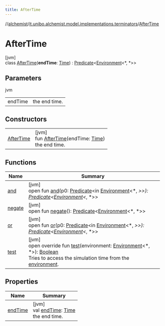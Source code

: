 ```yaml
---
title: AfterTime
---
```

//[alchemist](../../../index.html)/[it.unibo.alchemist.model.implementations.terminators](../index.html)/[AfterTime](index.html)



# AfterTime



[jvm]\
class [AfterTime](index.html)(**endTime**: [Time](../../it.unibo.alchemist.model.interfaces/-time/index.html)) : [Predicate](https://docs.oracle.com/javase/8/docs/api/java/util/function/Predicate.html)<[Environment](../../it.unibo.alchemist.model.interfaces/-environment/index.html)<*, *>>



## Parameters


jvm

| | |
|---|---|
| endTime | the end time. |



## Constructors


| | |
|---|---|
| [AfterTime](-after-time.html) | [jvm]<br>fun [AfterTime](-after-time.html)(endTime: [Time](../../it.unibo.alchemist.model.interfaces/-time/index.html))<br>the end time. |


## Functions


| Name | Summary |
|---|---|
| [and](index.html#-844180402%2FFunctions%2F-134779887) | [jvm]<br>open fun [and](index.html#-844180402%2FFunctions%2F-134779887)(p0: [Predicate](https://docs.oracle.com/javase/8/docs/api/java/util/function/Predicate.html)<in [Environment](../../it.unibo.alchemist.model.interfaces/-environment/index.html)<*, *>>): [Predicate](https://docs.oracle.com/javase/8/docs/api/java/util/function/Predicate.html)<[Environment](../../it.unibo.alchemist.model.interfaces/-environment/index.html)<*, *>> |
| [negate](../-stable-for-steps/index.html#600125100%2FFunctions%2F-134779887) | [jvm]<br>open fun [negate](../-stable-for-steps/index.html#600125100%2FFunctions%2F-134779887)(): [Predicate](https://docs.oracle.com/javase/8/docs/api/java/util/function/Predicate.html)<[Environment](../../it.unibo.alchemist.model.interfaces/-environment/index.html)<*, *>> |
| [or](index.html#-928151932%2FFunctions%2F-134779887) | [jvm]<br>open fun [or](index.html#-928151932%2FFunctions%2F-134779887)(p0: [Predicate](https://docs.oracle.com/javase/8/docs/api/java/util/function/Predicate.html)<in [Environment](../../it.unibo.alchemist.model.interfaces/-environment/index.html)<*, *>>): [Predicate](https://docs.oracle.com/javase/8/docs/api/java/util/function/Predicate.html)<[Environment](../../it.unibo.alchemist.model.interfaces/-environment/index.html)<*, *>> |
| [test](test.html) | [jvm]<br>open override fun [test](test.html)(environment: [Environment](../../it.unibo.alchemist.model.interfaces/-environment/index.html)<*, *>): [Boolean](https://kotlinlang.org/api/latest/jvm/stdlib/kotlin/-boolean/index.html)<br>Tries to access the simulation time from the [environment](test.html). |


## Properties


| Name | Summary |
|---|---|
| [endTime](end-time.html) | [jvm]<br>val [endTime](end-time.html): [Time](../../it.unibo.alchemist.model.interfaces/-time/index.html)<br>the end time. |

